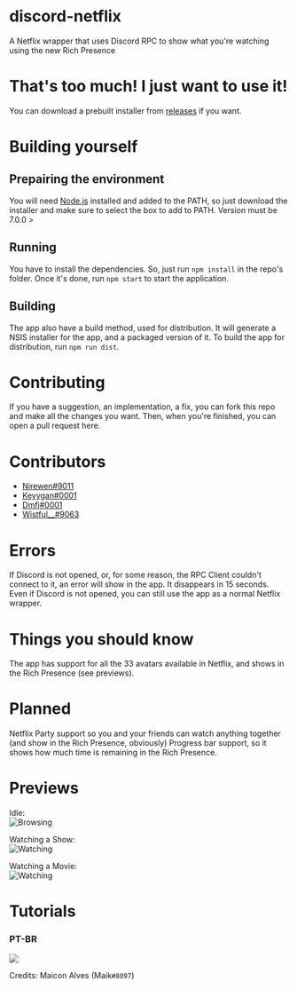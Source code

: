 # discord-netflix
A Netflix wrapper that uses Discord RPC to show what you're watching using the new Rich Presence

# That's too much! I just want to use it!
You can download a prebuilt installer from [releases](https://github.com/nirewen/discord-netflix/releases) if you want.

# Building yourself

## Prepairing the environment
You will need [Node.js](http://nodejs.org/en/download) installed and added to the PATH, so just download the installer and make sure to select the box to add to PATH. Version must be 7.0.0 >

## Running
You have to install the dependencies. So, just run `npm install` in the repo's folder.
Once it's done, run `npm start` to start the application.

## Building
The app also have a build method, used for distribution. It will generate a NSIS installer for the app, and a packaged version of it.
To build the app for distribution, run `npm run dist`.

# Contributing
If you have a suggestion, an implementation, a fix, you can fork this repo and make all the changes you want.
Then, when you're finished, you can open a pull request here.

# Contributors
* [Nirewen#9011](http://github.com/nirewen)
* [Keyygan#0001](https://github.com/keyygan)
* [Dmfj#0001](https://github.com/dmfj)
* [Wistful__#9063](https://hexaplexsoftware.ga/wist/)

# Errors
If Discord is not opened, or, for some reason, the RPC Client couldn't connect to it, an error will show in the app. It disappears in 15 seconds.
Even if Discord is not opened, you can still use the app as a normal Netflix wrapper.

# Things you should know
The app has support for all the 33 avatars available in Netflix, and shows in the Rich Presence (see previews).

# Planned
Netflix Party support so you and your friends can watch anything together (and show in the Rich Presence, obviously)
Progress bar support, so it shows how much time is remaining in the Rich Presence.

# Previews

Idle: <br>
![Browsing](https://nirewen.s-ul.eu/i7XVpo6t.png)


Watching a Show: <br> 
![Watching](https://img.hexaplexsoftware.ga/saved/VRBYhv2q.png) 

Watching a Movie: <br>
![Watching](https://img.hexaplexsoftware.ga/saved/r2vii1T7.png)


# Tutorials

### PT-BR
[![](https://i.ytimg.com/vi/8AYBykvOKzo/0.jpg)](https://www.youtube.com/watch?v=8AYBykvOKzo)

Credits: Maicon Alves (Maik`#8097`)
